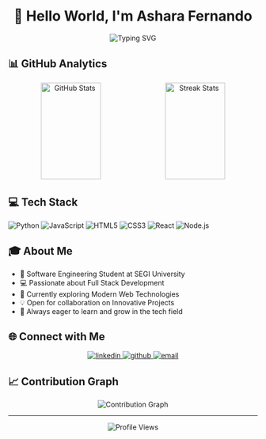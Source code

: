 # <div align="center">👋 Hello World, I'm Ashara Fernando</div>

<div align="center">
  <img src="https://readme-typing-svg.demolab.com?font=Fira+Code&duration=3000&pause=1000&color=2F81F7&center=true&vCenter=true&width=435&lines=Software+Engineering+Student;Full+Stack+Developer;Open+Source+Enthusiast" alt="Typing SVG" />
</div>

## 📊 GitHub Analytics

<div align="center">
  <img width="49%" height="195px" src="https://github-readme-stats.vercel.app/api?username=AsharaFernando&show_icons=true&count_private=true&hide_border=true&title_color=2F81F7&icon_color=2F81F7&text_color=c9d1d9&bg_color=0d1117" alt="GitHub Stats" /> 
  <img width="49%" height="195px" src="https://github-readme-streak-stats.herokuapp.com/?user=AsharaFernando&theme=github-dark&hide_border=true" alt="Streak Stats" />
</div>

## 💻 Tech Stack

![Python](https://img.shields.io/badge/Python-3776AB?style=for-the-badge&logo=python&logoColor=white)
![JavaScript](https://img.shields.io/badge/JavaScript-F7DF1E?style=for-the-badge&logo=javascript&logoColor=black)
![HTML5](https://img.shields.io/badge/HTML5-E34F26?style=for-the-badge&logo=html5&logoColor=white)
![CSS3](https://img.shields.io/badge/CSS3-1572B6?style=for-the-badge&logo=css3&logoColor=white)
![React](https://img.shields.io/badge/React-61DAFB?style=for-the-badge&logo=react&logoColor=black)
![Node.js](https://img.shields.io/badge/Node.js-339933?style=for-the-badge&logo=nodedotjs&logoColor=white)

## 🎓 About Me
- 🎯 Software Engineering Student at SEGI University
- 💻 Passionate about Full Stack Development
- 🌱 Currently exploring Modern Web Technologies
- 💡 Open for collaboration on Innovative Projects
- 🚀 Always eager to learn and grow in the tech field

## 🌐 Connect with Me

<div align="center">
  <a href="https://www.linkedin.com/in/ashara-fernando" target="_blank">
    <img src="https://img.shields.io/badge/LinkedIn-0077B5?style=for-the-badge&logo=linkedin&logoColor=white" alt="linkedin"/>
  </a>
  <a href="https://github.com/AsharaFernando" target="_blank">
    <img src="https://img.shields.io/badge/GitHub-100000?style=for-the-badge&logo=github&logoColor=white" alt="github"/>
  </a>
  <a href="mailto:ashara.fernando@example.com">
    <img src="https://img.shields.io/badge/Email-D14836?style=for-the-badge&logo=gmail&logoColor=white" alt="email"/>
  </a>
</div>

## 📈 Contribution Graph

<div align="center">
  <img src="https://github-readme-activity-graph.vercel.app/graph?username=AsharaFernando&theme=github-dark&hide_border=true&bg_color=0d1117&color=2F81F7&line=2F81F7&point=2F81F7&area=true" alt="Contribution Graph" />
</div>

---

<div align="center">
  <img src="https://komarev.com/ghpvc/?username=AsharaFernando&color=2F81F7&style=flat-square" alt="Profile Views" />
</div>
